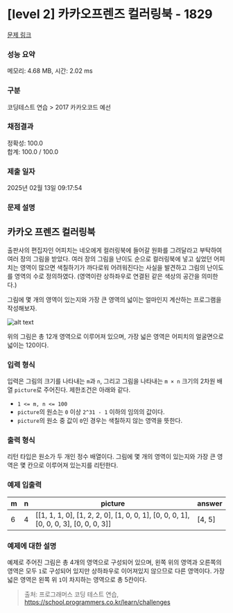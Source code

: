 # [level 2] 카카오프렌즈 컬러링북 - 1829 

[문제 링크](https://school.programmers.co.kr/learn/courses/30/lessons/1829) 

### 성능 요약

메모리: 4.68 MB, 시간: 2.02 ms

### 구분

코딩테스트 연습 > 2017 카카오코드 예선

### 채점결과

정확성: 100.0<br/>합계: 100.0 / 100.0

### 제출 일자

2025년 02월 13일 09:17:54

### 문제 설명

<h2>카카오 프렌즈 컬러링북</h2>

<p>출판사의 편집자인 어피치는 네오에게 컬러링북에 들어갈 원화를 그려달라고 부탁하여 여러 장의 그림을 받았다. 여러 장의 그림을 난이도 순으로 컬러링북에 넣고 싶었던 어피치는 영역이 많으면 색칠하기가 까다로워 어려워진다는 사실을 발견하고 그림의 난이도를 영역의 수로 정의하였다. (영역이란 상하좌우로 연결된 같은 색상의 공간을 의미한다.)</p>

<p>그림에 몇 개의 영역이 있는지와 가장 큰 영역의 넓이는 얼마인지 계산하는 프로그램을 작성해보자.</p>

<p><img src="http://t1.kakaocdn.net/codefestival/apeach.png" title="" alt="alt text"></p>

<p>위의 그림은 총 12개 영역으로 이루어져 있으며, 가장 넓은 영역은 어피치의 얼굴면으로 넓이는 120이다.</p>

<h3>입력 형식</h3>

<p>입력은 그림의 크기를 나타내는 <code>m</code>과 <code>n</code>, 그리고 그림을 나타내는 <code>m × n</code> 크기의 2차원 배열 <code>picture</code>로 주어진다. 제한조건은 아래와 같다.</p>

<ul>
<li><code>1 &lt;= m, n &lt;= 100</code></li>
<li><code>picture</code>의 원소는 <code>0</code> 이상 <code>2^31 - 1</code> 이하의 임의의 값이다.</li>
<li><code>picture</code>의 원소 중 값이 <code>0</code>인 경우는 색칠하지 않는 영역을 뜻한다.</li>
</ul>

<h3>출력 형식</h3>

<p>리턴 타입은 원소가 두 개인 정수 배열이다. 그림에 몇 개의 영역이 있는지와 가장 큰 영역은 몇 칸으로 이루어져 있는지를 리턴한다.</p>

<h3>예제 입출력</h3>
<table class="table">
        <thead><tr>
<th>m</th>
<th>n</th>
<th>picture</th>
<th>answer</th>
</tr>
</thead>
        <tbody><tr>
<td>6</td>
<td>4</td>
<td>[[1, 1, 1, 0], [1, 2, 2, 0], [1, 0, 0, 1], [0, 0, 0, 1], [0, 0, 0, 3], [0, 0, 0, 3]]</td>
<td>[4, 5]</td>
</tr>
</tbody>
      </table>
<h3>예제에 대한 설명</h3>

<p>예제로 주어진 그림은 총 4개의 영역으로 구성되어 있으며, 왼쪽 위의 영역과 오른쪽의 영역은 모두 <code>1</code>로 구성되어 있지만 상하좌우로 이어져있지 않으므로 다른 영역이다. 가장 넓은 영역은 왼쪽 위 <code>1</code>이 차지하는 영역으로 총 5칸이다.</p>


> 출처: 프로그래머스 코딩 테스트 연습, https://school.programmers.co.kr/learn/challenges
